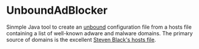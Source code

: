 # UnboundAdBlocker

Sinmple Java tool to create an [unbound](https://www.unbound.net/) configuration file from a hosts file
containing a list of well-known adware and malware domains.
The primary source of domains is the excellent [Steven Black's hosts file](https://github.com/StevenBlack/hosts).
